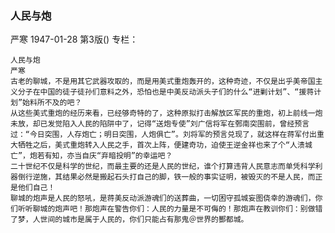 ### 人民与炮
严寒
1947-01-28
第3版()
专栏：

    人民与炮
    严寒
    古老的聊城，不是用其它武器攻取的，而是用美式重炮轰开的，这种奇迹，不仅是出乎美帝国主义分子在中国的徒子徒孙们意料之外，恐怕也是中美反动派头子们的什么“进剿计划”、“援蒋计划”始料所不及的吧？
    从这些美式重炮的经历来看，已经够奇特的了，这种原拟打击解放区军民的重炮，初上前线一炮未放，却已发觉陷入人民的陷阱中了，记得“送炮专使”刘广信将军在鄄南突围前，曾经预言过：“今日突围，人存炮亡；明日突围，人炮俱亡”。刘将军的预言兑现了，就这样在蒋军付出重大牺牲之后，美式重炮转入人民之手，首次上阵，便建奇功，迫使王逆金祥也来了个“人溃城亡”，炮若有知，亦当自庆“弃暗投明”的幸运吧？
    二十世纪不仅是科学的世纪，而最主要的还是人民的世纪，谁个打算违背人民意志而单凭科学利器倒行逆施，其结果必然是搬起石头打自己的脚，铁一般的事实证明，被毁灭的不是人民，而正是他们自己！
    聊城的炮声是人民的怒吼，是蒋美反动派游魂们的送葬曲，一切困守孤城妄图侥幸的游魂们，你们听听聊城的炮声吧！那炮声在警告你们：人民的力量是不可侮的！那炮声在教训你们：别做错了梦，人世间的城市是属于人民的，你们只能占有那鬼＠世界的酆都城。
